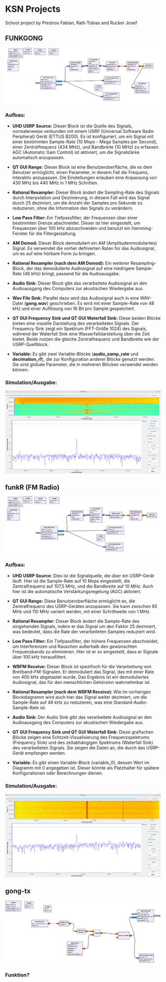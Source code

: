 # KSN Projects
School project by Prestros Fabian, Rath Tobias and Rucker Josef


## FUNKGONG

![FUNKGONG Flow-Graph](Images/FUNKGONG.png)

### Aufbau:

- **UHD USRP Source:** Dieser Block ist die Quelle des Signals, normalerweise verbunden mit einem USRP (Universal Software Radio Peripheral) Gerät (ETTUS B200). Es ist konfiguriert, um ein Signal mit einer bestimmten Sample-Rate (10 Msps - Mega Samples per Second), einer Zentralfrequenz (434 MHz), und Bandbreite (10 MHz) zu erfassen. AGC (Automatic Gain Control) ist aktiviert, um die Signalstärke automatisch anzupassen.

- **QT GUI Range:** Dieser Block ist eine Benutzeroberfläche, die es dem Benutzer ermöglicht, einen Parameter, in diesem Fall die Frequenz, interaktiv anzupassen. Die Einstellungen erlauben eine Anpassung von 430 MHz bis 440 MHz in 1 MHz Schritten.

- **Rational Resampler:** Dieser Block ändert die Sampling-Rate des Signals durch Interpolation und Dezimierung, in diesem Fall wird das Signal durch 25 dezimiert, um die Anzahl der Samples pro Sekunde zu reduzieren, ohne die Information des Signals zu verändern.

- **Low Pass Filter:** Ein Tiefpassfilter, der Frequenzen über einer bestimmten Grenze abschneidet. Dieser ist hier eingestellt, um Frequenzen über 100 kHz abzuschneiden und benutzt ein Hamming-Fenster für die Filtergestaltung.

- **AM Demod:** Dieser Block demoduliert ein AM (Amplitudenmoduliertes) Signal. Es verwendet die vorher definierten Raten für das Audiosignal, um es auf eine hörbare Form zu bringen.

- **Rational Resampler (nach dem AM Demod):** Ein weiterer Resampling-Block, der das demodulierte Audiosignal auf eine niedrigere Sample-Rate (48 kHz) bringt, passend für die Audioausgabe.

- **Audio Sink:** Dieser Block gibt das verarbeitete Audiosignal an den Audioausgang des Computers zur akustischen Wiedergabe aus.

- **Wav File Sink:** Parallel dazu wird das Audiosignal auch in eine WAV-Datei (**gong.wav**) geschrieben. Es wird mit einer Sample-Rate von 48 kHz und einer Auflösung von 16 Bit pro Sample gespeichert.

- **QT GUI Frequency Sink und QT GUI Waterfall Sink:** Diese beiden Blöcke bieten eine visuelle Darstellung des verarbeiteten Signals. Der Frequency Sink zeigt ein Spektrum (FFT-Größe 1024) des Signals, während der Waterfall Sink eine Wasserfalldarstellung über die Zeit bietet. Beide nutzen die gleiche Zentralfrequenz und Bandbreite wie der USRP-Quellblock.

- **Variable:** Es gibt zwei Variable-Blöcke (**audio_samp_rate** und **decimation_rf**), die zur Konfiguration anderer Blöcke genutzt werden. Sie sind globale Parameter, die in mehreren Blöcken verwendet werden können.

### Simulation/Ausgabe:

![FUNKGONG Sim](Images/FUNKGONG-sim.png)

## funkR (FM Radio)

![funkR Flow-Graph](Images/funkR.png)

### Aufbau:

- **UHD USRP Source:** Dies ist die Signalquelle, die über ein USRP-Gerät läuft. Hier ist die Sample-Rate auf 10 Msps eingestellt, die Zentralfrequenz auf 107,5 MHz, und die Bandbreite auf 10 MHz. Auch hier ist die automatische Verstärkungsregelung (AGC) aktiviert.

- **QT GUI Range:** Diese Benutzeroberfläche ermöglicht es, die Zentralfrequenz des USRP-Gerätes anzupassen. Sie kann zwischen 85 MHz und 110 MHz variiert werden, mit einer Schrittweite von 1 MHz.

- **Rational Resampler:** Dieser Block ändert die Sample-Rate des eingehenden Signals, indem er das Signal um den Faktor 25 dezimiert, was bedeutet, dass die Rate der verarbeiteten Samples reduziert wird.

- **Low Pass Filter:** Ein Tiefpassfilter, der höhere Frequenzen abschneidet, um Interferenzen und Rauschen außerhalb des gewünschten Frequenzbands zu eliminieren. Hier ist er so eingestellt, dass er Signale über 100 kHz herausfiltert.

- **WBFM Receive:** Dieser Block ist spezifisch für die Verarbeitung von Breitband-FM-Signalen. Er demoduliert das Signal, das mit einer Rate von 400 kHz abgetastet wurde. Das Ergebnis ist ein demoduliertes Audiosignal, das für den menschlichen Gehörsinn wahrnehmbar ist.

- **Rational Resampler (nach dem WBFM Receive):** Wie im vorherigen Blockdiagramm wird auch hier das Signal weiter dezimiert, um die Sample-Rate auf 48 kHz zu reduzieren, was eine Standard-Audio-Sample-Rate ist.

- **Audio Sink:** Der Audio Sink gibt das verarbeitete Audiosignal an den Audioausgang des Computers zur akustischen Wiedergabe aus.

- **QT GUI Frequency Sink und QT GUI Waterfall Sink:** Diese grafischen Blöcke zeigen eine Echtzeit-Visualisierung des Frequenzspektrums (Frequency Sink) und des zeitabhängigen Spektrums (Waterfall Sink) des verarbeiteten Signals. Sie zeigen die Daten an, die durch das USRP-Gerät empfangen werden.

- **Variable:** Es gibt einen Variable-Block (variable_0), dessen Wert im Diagramm mit 0 angegeben ist. Dieser könnte als Platzhalter für spätere Konfigurationen oder Berechnungen dienen.

### Simulation/Ausgabe:

![funkR Sim](Images/funkR-sim.png)

## gong-tx

![gong-tx Flow-Graph](Images/gong-tx.png)

### Funktion?
